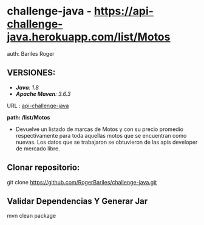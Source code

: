 # challenge-java - https://api-challenge-java.herokuapp.com/list/Motos
auth: Bariles Roger


## VERSIONES:

* _**Java**: 1.8_
* _**Apache Maven**: 3.6.3_

URL : [api-challenge-java](https://api-challenge-java.herokuapp.com/list/Motos)

**path: /list/Motos**
* Devuelve un listado de marcas de Motos y con su precio promedio respectivamente para toda aquellas motos que se encuentran como nuevas.
Los datos que se trabajaron se obtuvieron de las apis developer de mercado libre.

## Clonar repositorio:

git clone https://github.com/RogerBariles/challenge-java.git

## Validar Dependencias Y Generar Jar
mvn clean package

